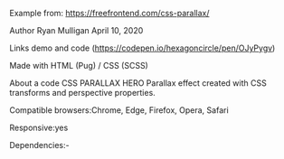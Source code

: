 Example from: https://freefrontend.com/css-parallax/

Author
Ryan Mulligan
April 10, 2020

Links
demo and code
(https://codepen.io/hexagoncircle/pen/OJyPygv)

Made with
HTML (Pug) / CSS (SCSS)

About a code
CSS PARALLAX HERO
Parallax effect created with CSS transforms and perspective properties.

Compatible browsers:Chrome, Edge, Firefox, Opera, Safari

Responsive:yes

Dependencies:-

